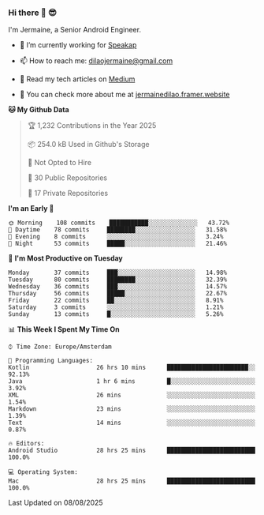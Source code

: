 ### Hi there 👋 😎
I'm Jermaine, a Senior Android Engineer.

- 🔭 I’m currently working for [Speakap](https://www.speakap.com/)

- 📫 How to reach me: dilaojermaine@gmail.com

- 📖 Read my tech articles on [Medium](https://jermainedilao.medium.com/)

- 👀 You can check more about me at [jermainedilao.framer.website](https://jermainedilao.framer.website)

<!--
**jermainedilao/jermainedilao** is a ✨ _special_ ✨ repository because its `README.md` (this file) appears on your GitHub profile.

Here are some ideas to get you started:

- 🔭 I’m currently working on ...
- 🌱 I’m currently learning ...
- 👯 I’m looking to collaborate on ...
- 🤔 I’m looking for help with ...
- 💬 Ask me about ...
- 📫 How to reach me: ...
- 😄 Pronouns: ...
- ⚡ Fun fact: ...
-->

<!--START_SECTION:waka-->
**🐱 My Github Data** 

> 🏆 1,232 Contributions in the Year 2025
 > 
> 📦 254.0 kB Used in Github's Storage 
 > 
> 🚫 Not Opted to Hire
 > 
> 📜 30 Public Repositories 
 > 
> 🔑 17 Private Repositories  
 > 
**I'm an Early 🐤** 

```text
🌞 Morning    108 commits    ███████████░░░░░░░░░░░░░░   43.72% 
🌆 Daytime    78 commits     ████████░░░░░░░░░░░░░░░░░   31.58% 
🌃 Evening    8 commits      ░░░░░░░░░░░░░░░░░░░░░░░░░   3.24% 
🌙 Night      53 commits     █████░░░░░░░░░░░░░░░░░░░░   21.46%

```
📅 **I'm Most Productive on Tuesday** 

```text
Monday       37 commits     ███░░░░░░░░░░░░░░░░░░░░░░   14.98% 
Tuesday      80 commits     ████████░░░░░░░░░░░░░░░░░   32.39% 
Wednesday    36 commits     ███░░░░░░░░░░░░░░░░░░░░░░   14.57% 
Thursday     56 commits     █████░░░░░░░░░░░░░░░░░░░░   22.67% 
Friday       22 commits     ██░░░░░░░░░░░░░░░░░░░░░░░   8.91% 
Saturday     3 commits      ░░░░░░░░░░░░░░░░░░░░░░░░░   1.21% 
Sunday       13 commits     █░░░░░░░░░░░░░░░░░░░░░░░░   5.26%

```


📊 **This Week I Spent My Time On** 

```text
⌚︎ Time Zone: Europe/Amsterdam

💬 Programming Languages: 
Kotlin                   26 hrs 10 mins      ███████████████████████░░   92.13% 
Java                     1 hr 6 mins         █░░░░░░░░░░░░░░░░░░░░░░░░   3.92% 
XML                      26 mins             ░░░░░░░░░░░░░░░░░░░░░░░░░   1.54% 
Markdown                 23 mins             ░░░░░░░░░░░░░░░░░░░░░░░░░   1.39% 
Text                     14 mins             ░░░░░░░░░░░░░░░░░░░░░░░░░   0.87%

🔥 Editors: 
Android Studio           28 hrs 25 mins      █████████████████████████   100.0%

💻 Operating System: 
Mac                      28 hrs 25 mins      █████████████████████████   100.0%

```


 Last Updated on 08/08/2025
<!--END_SECTION:waka-->
